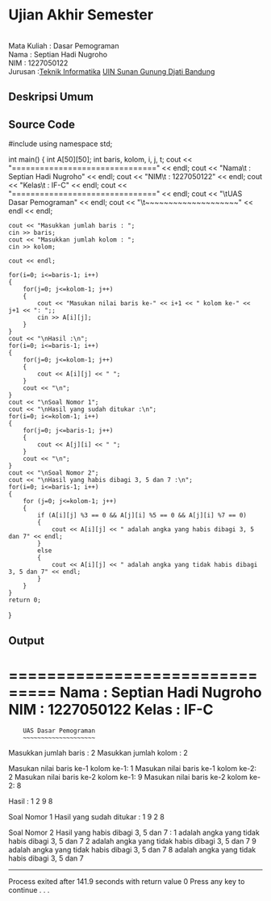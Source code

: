 # Ujian Akhir Semester 
<br>Mata Kuliah 	: Dasar Pemograman
<br> Nama		: Septian Hadi Nugroho
<br>NIM		: 1227050122
<br>Jurusan		:[Teknik Informatika](http://if.uinsgd.ac.id/) [UIN Sunan Gunung Djati Bandung](https://uinsgd.ac.id/) 

## Deskripsi Umum

## Source Code

#include <iostream>
using namespace std;
	
int main()
{
	int A[50][50];
	int baris, kolom, i, j, t;
	cout << "===============================" << endl;
	cout << "Nama\t : Septian Hadi Nugroho" << endl;
	cout << "NIM\t : 1227050122" << endl;
	cout << "Kelas\t : IF-C" << endl;
	cout << "===============================" << endl;
	cout << "\tUAS Dasar Pemograman" << endl;
	cout << "\t~~~~~~~~~~~~~~~~~~~~" << endl << endl;

	cout << "Masukkan jumlah baris : ";
	cin >> baris;
	cout << "Masukkan jumlah kolom : ";
	cin >> kolom;
	
	cout << endl;
	
    for(i=0; i<=baris-1; i++)
    {
       	for(j=0; j<=kolom-1; j++)
       	{
            cout << "Masukan nilai baris ke-" << i+1 << " kolom ke-" << j+1 << ": ";;
            cin >> A[i][j];
       	}
   	}
   	cout << "\nHasil :\n";
    for(i=0; i<=baris-1; i++)
    {
       	for(j=0; j<=kolom-1; j++)
        {
            cout << A[i][j] << " ";
        }
       	cout << "\n";
   	}
   	cout << "\nSoal Nomor 1";
	cout << "\nHasil yang sudah ditukar :\n";
    for(i=0; i<=kolom-1; i++)
    {
        for(j=0; j<=baris-1; j++)
        {
          	cout << A[j][i] << " ";
        }
       	cout << "\n";
    }
    cout << "\nSoal Nomor 2";
    cout << "\nHasil yang habis dibagi 3, 5 dan 7 :\n";
    for(i=0; i<=baris-1; i++)
    {
    	for (j=0; j<=kolom-1; j++)
    	{
    		if (A[i][j] %3 == 0 && A[j][i] %5 == 0 && A[j][i] %7 == 0)
    		{
    			cout << A[i][j] << " adalah angka yang habis dibagi 3, 5 dan 7" << endl;
			}
			else
			{
				cout << A[i][j] << " adalah angka yang tidak habis dibagi 3, 5 dan 7" << endl;
			}
		}
	}
	return 0;
}
## Output

===============================
Nama     : Septian Hadi Nugroho
NIM      : 1227050122
Kelas    : IF-C
===============================
        UAS Dasar Pemograman
        ~~~~~~~~~~~~~~~~~~~~

Masukkan jumlah baris : 2
Masukkan jumlah kolom : 2

Masukan nilai baris ke-1 kolom ke-1: 1
Masukan nilai baris ke-1 kolom ke-2: 2
Masukan nilai baris ke-2 kolom ke-1: 9
Masukan nilai baris ke-2 kolom ke-2: 8

Hasil :
1 2
9 8

Soal Nomor 1
Hasil yang sudah ditukar :
1 9
2 8

Soal Nomor 2
Hasil yang habis dibagi 3, 5 dan 7 :
1 adalah angka yang tidak habis dibagi 3, 5 dan 7
2 adalah angka yang tidak habis dibagi 3, 5 dan 7
9 adalah angka yang tidak habis dibagi 3, 5 dan 7
8 adalah angka yang tidak habis dibagi 3, 5 dan 7

--------------------------------
Process exited after 141.9 seconds with return value 0
Press any key to continue . . .
